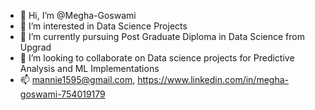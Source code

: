 - 👋 Hi, I’m @Megha-Goswami
- 👀 I’m interested in Data Science Projects
- 🌱 I’m currently pursuing Post Graduate Diploma in Data Science from Upgrad
- 💞️ I’m looking to collaborate on Data science projects for Predictive Analysis and ML Implementations
- 📫 mannie1595@gmail.com, https://www.linkedin.com/in/megha-goswami-754019179

